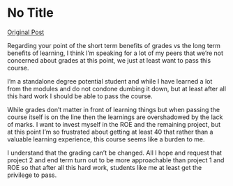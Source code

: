 # No Title

[Original Post](https://discourse.onlinedegree.iitm.ac.in/t/168476/10)

<p>Regarding your point of the short term benefits of grades vs the long term benefits of learning, I think I’m speaking for a lot of my peers that we’re not concerned about grades at this point, we just at least want to pass this course.</p>
<p>I’m a standalone degree potential student and while I have learned a lot from the modules and do not condone dumbing it down, but at least after all this hard work I should be able to pass the course.</p>
<p>While grades don’t matter in front of learning things but when passing the course itself is on the line then the learnings are overshadowed by the lack of marks. I want to invest myself in the ROE and the remaining project, but at this point I’m so frustrated about getting at least 40 that rather than a valuable learning experience, this course seems like a burden to me.</p>
<p>I understand that the grading can’t be changed. All I hope and request that project 2 and end term turn out to be more approachable than project 1 and ROE so that after all this hard work, students like me at least get the privilege to pass.</p>